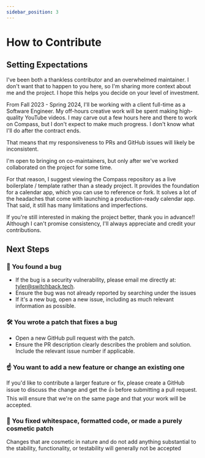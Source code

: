 ```yaml
---
sidebar_position: 3
---
```


# How to Contribute

## Setting Expectations

I've been both a thankless contributor and an overwhelmed maintainer. I don't want that to happen to you here, so I'm sharing more context about me and the project. I hope this helps you decide on your level of investment.

From Fall 2023 - Spring 2024, I'll be working with a client full-time as a Software Engineer. My off-hours creative work will be spent making high-quality YouTube videos. I may carve out a few hours here and there to work on Compass, but I don't expect to make much progress. I don't know what I'll do after the contract ends.

That means that my responsiveness to PRs and GitHub issues will likely be inconsistent.

I'm open to bringing on co-maintainers, but only after we've worked collaborated on the project for some time.

For that reason, I suggest viewing the Compass repository as a live boilerplate / template rather than a steady project. It provides the foundation for a calendar app, which you can use to reference or fork. It solves a lot of the headaches that come with launching a production-ready calendar app. That said, it still has many limitations and imperfections.

If you're still interested in making the project better, thank you in advance!! Although I can't promise consistency, I'll always appreciate and credit your contributions.

## Next Steps

### 🐞 You found a bug

- If the bug is a security vulnerability, please email me directly at: tyler@switchback.tech.
- Ensure the bug was not already reported by searching under the issues
- If it's a new bug, open a new issue, including as much relevant information as possible.

### 🛠️ You wrote a patch that fixes a bug

- Open a new GitHub pull request with the patch.
- Ensure the PR description clearly describes the problem and solution. Include the relevant issue number if applicable.

### ☝️ You want to add a new feature or change an existing one

If you'd like to contribute a larger feature or fix, please create a GitHub issue to discuss the change and get the 👍 before submitting a pull request. This will ensure that we're on the same page and that your work will be accepted.

### 💅 You fixed whitespace, formatted code, or made a purely cosmetic patch

Changes that are cosmetic in nature and do not add anything substantial to the stability, functionality, or testability will generally not be accepted
